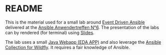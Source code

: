 README
====

This is the material used for a small lab around [Event Driven Ansible](https://www.ansible.com/blog/event-driven-ansible-is-here/) delivered at the [Ansible Anwendertreffen N°6](https://www.ansible-anwender.de/post/2024/09/register/). The presentation of the labs can by rendered (for terminal) using [Slides](https://github.com/maaslalani/slides).

The lab uses a small [Java Webapp (EDA APP)](https://github.com/rpelisse/eda-app/) and also leverage the [Ansible Collection for Wildfly](https://github.com/ansible-middleware/wildfly/). It requires a fair knowledge of Ansible.
